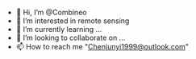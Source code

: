 - 👋 Hi, I’m @Combineo
- 👀 I’m interested in remote sensing
- 🌱 I’m currently learning ...
- 💞️ I’m looking to collaborate on ...
- 📫 How to reach me "Chenjunyi1999@outlook.com"

<!---
Combineo/Combineo is a ✨ special ✨ repository because its `README.md` (this file) appears on your GitHub profile.
You can click the Preview link to take a look at your changes.
--->
